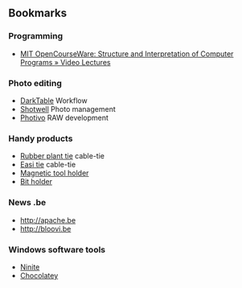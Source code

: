 ## Bookmarks

### Programming
* [MIT OpenCourseWare: Structure and Interpretation of Computer Programs » Video Lectures](http://ocw.mit.edu/courses/electrical-engineering-and-computer-science/6-001-structure-and-interpretation-of-computer-programs-spring-2005/video-lectures/)

### Photo editing
* [DarkTable](http://www.darktable.org/) Workflow
* [Shotwell](https://wiki.gnome.org/Apps/Shotwell) Photo management
* [Photivo](http://photivo.org/) RAW development

### Handy products
* [Rubber plant tie](http://www.tuinland.nl/product/64860/rubber-planten-binder-7mm-15stuks) cable-tie
* [Easi tie](http://www.groworganic.com/easi-tie-rubber-tree-ties-6-ea.html) cable-tie
* [Magnetic tool holder](http://www.conrad.be/ce/nl/product/837471/TOOLCRAFT-83-74-71-Toolcraft-magneetstrip-500-mm-x-40-mm)
* [Bit holder](http://www.conrad.be/ce/nl/product/819751/Witte-Werkzeug----------Magnetische-universele-houderLengte60-mm-aandrijving-14-635-mm)

### News .be
* http://apache.be
* http://bloovi.be

### Windows software tools
* [Ninite](https://ninite.com)
* [Chocolatey](https://chocolatey.org)
